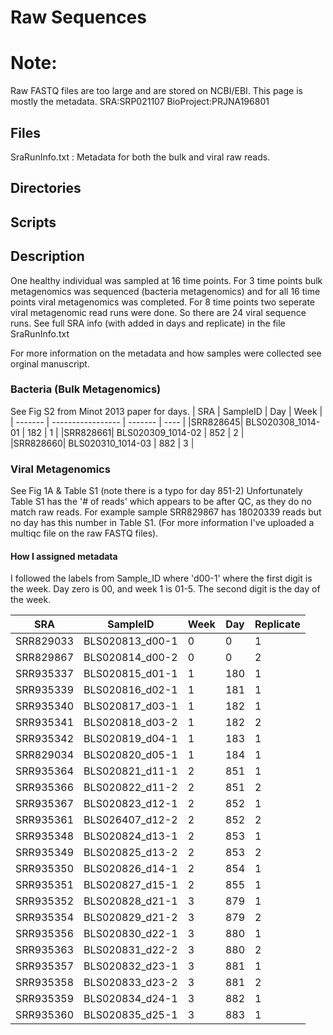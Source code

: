 # Raw Sequences

# Note:
Raw FASTQ files are too large and are stored on NCBI/EBI. This page is mostly the metadata.
SRA:SRP021107
BioProject:PRJNA196801

## Files
SraRunInfo.txt : Metadata for both the bulk and viral raw reads.

## Directories

## Scripts

## Description

One healthy individual was sampled at 16 time points. For 3 time points bulk metagenomics was sequenced (bacteria metagenomics) and for all 16 time points viral metagenomics was completed.
For 8 time points two seperate viral metagenomic read runs were done. So there are 24 viral sequence runs.
See full SRA info (with added in days and replicate) in the file SraRunInfo.txt

For more information on the metadata and how samples were collected see orginal manuscript.


### Bacteria (Bulk Metagenomics)
See Fig S2 from Minot 2013 paper for days.
| SRA	  | SampleID	      | Day	| Week |		
| ------- | ----------------- | ------- | ---- |
|SRR828645| BLS020308_1014-01 | 182 	|  1   |
|SRR828661| BLS020309_1014-02 | 852	|  2   |  
|SRR828660| BLS020310_1014-03 | 882	|  3   |

### Viral Metagenomics
See Fig 1A & Table S1 (note there is a typo for day 851-2)
Unfortunately Table S1 has the '# of reads' which appears to be after QC, as they do no match raw reads.
For example sample SRR829867 has 18020339 reads but no day has this number in Table S1.
(For more information I've uploaded a multiqc file on the raw FASTQ files).

#### How I assigned metadata
I followed the labels from Sample_ID where 'd00-1' where the first digit is the week. Day zero is 00, and week 1 is 01-5.
The second digit is the day of the week.

| SRA       | SampleID        | Week | Day | Replicate |
|-----------|-----------------|------|-----|-----------|
| SRR829033 | BLS020813_d00-1 | 0    | 0   | 1         |
| SRR829867 | BLS020814_d00-2 | 0    | 0   | 2         |
| SRR935337 | BLS020815_d01-1 | 1    | 180 | 1         |
| SRR935339 | BLS020816_d02-1 | 1    | 181 | 1         |
| SRR935340 | BLS020817_d03-1 | 1    | 182 | 1         |
| SRR935341 | BLS020818_d03-2 | 1    | 182 | 2         |
| SRR935342 | BLS020819_d04-1 | 1    | 183 | 1         |
| SRR829034 | BLS020820_d05-1 | 1    | 184 | 1         |
| SRR935364 | BLS020821_d11-1 | 2    | 851 | 1         |
| SRR935366 | BLS020822_d11-2 | 2    | 851 | 2         |
| SRR935367 | BLS020823_d12-1 | 2    | 852 | 1         |
| SRR935361 | BLS026407_d12-2 | 2    | 852 | 2         |
| SRR935348 | BLS020824_d13-1 | 2    | 853 | 1         |
| SRR935349 | BLS020825_d13-2 | 2    | 853 | 2         |
| SRR935350 | BLS020826_d14-1 | 2    | 854 | 1         |
| SRR935351 | BLS020827_d15-1 | 2    | 855 | 1         |
| SRR935352 | BLS020828_d21-1 | 3    | 879 | 1         |
| SRR935354 | BLS020829_d21-2 | 3    | 879 | 2         |
| SRR935356 | BLS020830_d22-1 | 3    | 880 | 1         |
| SRR935363 | BLS020831_d22-2 | 3    | 880 | 2         |
| SRR935357 | BLS020832_d23-1 | 3    | 881 | 1         |
| SRR935358 | BLS020833_d23-2 | 3    | 881 | 2         |
| SRR935359 | BLS020834_d24-1 | 3    | 882 | 1         |
| SRR935360 | BLS020835_d25-1 | 3    | 883 | 1         |
